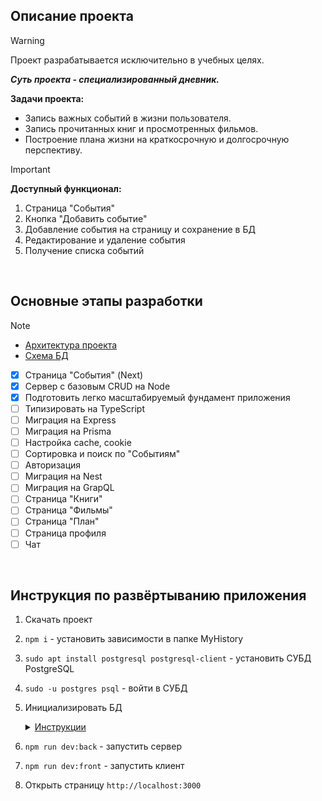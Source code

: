 ## Описание проекта

> [!WARNING]
> Проект разрабатывается исключительно в учебных целях.

***Суть проекта - специализированный дневник.***

**Задачи проекта:**
  - Запись важных событий в жизни пользователя.
  - Запись прочитанных книг и просмотренных фильмов.
  - Построение плана жизни на краткосрочную и долгосрочную перспективу.

> [!IMPORTANT]
> **Доступный функционал:**
> 1. Страница "События"
> 2. Кнопка "Добавить событие"
> 3. Добавление события на страницу и сохранение в БД
> 4. Редактирование и удаление события
> 5. Получение списка событий

<br>

## Основные этапы разработки

> [!NOTE]
> - [Архитектура проекта](https://miro.com/app/board/uXjVLZMfJK0=/?share_link_id=808692328607)
> - [Схема БД](https://app.diagrams.net/#HEugeneKovalskyi%2FMyHistory%2Fmain%2Fserver%2Fdb%2Fdb.drawio#%7B%22pageId%22%3A%229f46799a-70d6-7492-0946-bef42562c5a5%22%7D)
 
- [x] Страница "События" (Next)
- [x] Сервер с базовым CRUD на Node
- [x] Подготовить легко масштабируемый фундамент приложения
- [ ] Типизировать на TypeScript
- [ ] Миграция на Express
- [ ] Миграция на Prisma
- [ ] Настройка cache, cookie
- [ ] Сортировка и поиск по "Событиям"
- [ ] Авторизация
- [ ] Миграция на Nest
- [ ] Миграция на GrapQL
- [ ] Страница "Книги"
- [ ] Страница "Фильмы"
- [ ] Страница "План"
- [ ] Страница профиля
- [ ] Чат

<br>

## Инструкция по развёртыванию приложения

1. Скачать проект  
2. `npm i` - установить зависимости в папке MyHistory  
3. `sudo apt install postgresql postgresql-client` - установить СУБД PostgreSQL  
4. `sudo -u postgres psql` - войти в СУБД  
5. Инициализировать БД  
   
   <details>
     <summary><ins>Инструкции</ins></summary>

     <br>

     **-- Изменить пароль**  
     `ALTER USER postgres WITH PASSWORD 'root';`  

     **-- Создать БД**  
     `CREATE DATABASE my_history;`  

     **-- Подключиться к БД**  
     `\c my_history`  

     **-- Создать таблицы**  
     ```sql
     CREATE TABLE users (
       id SERIAL PRIMARY KEY,
       login VARCHAR(32) UNIQUE NOT NULL
     );

     CREATE TABLE events (
       id BIGSERIAL PRIMARY KEY,
       title VARCHAR(64) NOT NULL,
       date DATE NOT NULL,
       description TEXT,
       user_id INTEGER REFERENCES users (id) ON DELETE CASCADE
     );

     CREATE TABLE tags (
       name VARCHAR(64) PRIMARY KEY
     );

     CREATE TABLE events_tags (
       event_id BIGINT REFERENCES events(id) ON DELETE CASCADE,
       tag_name VARCHAR REFERENCES tags(name),
       PRIMARY KEY (event_id, tag_name)
     );

     CREATE TABLE photos (
       id BIGSERIAL PRIMARY KEY,
       path VARCHAR(256) UNIQUE NOT NULL,
       width SMALLINT NOT NULL,
       height SMALLINT NOT NULL,
       event_id BIGINT REFERENCES events(id) ON DELETE CASCADE
     );
     ```
   </details>

6. `npm run dev:back` - запустить сервер  
7. `npm run dev:front` - запустить клиент  
8. Открыть страницу `http://localhost:3000`

